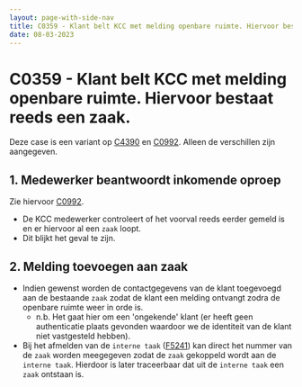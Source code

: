 ```yaml
---
layout: page-with-side-nav
title: C0359 - Klant belt KCC met melding openbare ruimte. Hiervoor bestaat reeds een zaak.
date: 08-03-2023
---
```


# C0359 - Klant belt KCC met melding openbare ruimte. Hiervoor bestaat reeds een zaak.

Deze case is een variant op [C4390](./0992.md) en [C0992](./0992.md). Alleen de verschillen zijn aangegeven.

## 1. Medewerker beantwoordt inkomende oproep

Zie hiervoor [C0992](./0992.md).

- De KCC medewerker controleert of het voorval reeds eerder gemeld is en er hiervoor al een `zaak` loopt. 
- Dit blijkt het geval te zijn.

## 2. Melding toevoegen aan zaak

- Indien gewenst worden de contactgegevens van de klant toegevoegd aan de bestaande `zaak` zodat de klant een melding ontvangt zodra de openbare ruimte weer in orde is.
    - n.b. Het gaat hier om een 'ongekende' klant (er heeft geen authenticatie plaats gevonden waardoor we de identiteit van de klant niet vastgesteld hebben).
- Bij het afmelden van de `interne taak` ([F5241](./5241.md)) kan direct het nummer van de `zaak` worden meegegeven zodat de `zaak` gekoppeld wordt aan de `interne taak`. Hierdoor is later traceerbaar dat uit de `interne taak` een `zaak` ontstaan is.

